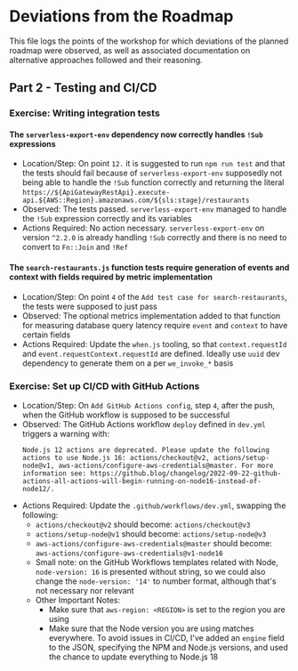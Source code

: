 # Deviations from the Roadmap

This file logs the points of the workshop for which deviations of the planned roadmap were observed, as well as associated documentation on alternative approaches followed and their reasoning.

## Part 2 - Testing and CI/CD

### Exercise: Writing integration tests

#### The `serverless-export-env` dependency now correctly handles `!Sub` expressions

- Location/Step: On point `12.` it is suggested to run `npm run test` and that the tests should fail because of `serverless-export-env` supposedly not being able to handle the `!Sub` function correctly and returning the literal `https://${ApiGatewayRestApi}.execute-api.${AWS::Region}.amazonaws.com/${sls:stage}/restaurants`
- Observed: The tests passed. `serverless-export-env` managed to handle the `!Sub` expression correctly and its variables
- Actions Required: No action necessary. `serverless-export-env` on version `^2.2.0` is already handling `!Sub` correctly and there is no need to convert to `Fn::Join` and `!Ref`

#### The `search-restaurants.js` function tests require generation of events and context with fields required by metric implementation

- Location/Step: On point `4` of the `Add test case for search-restaurants`, the tests were supposed to just pass
- Observed: The optional metrics implementation added to that function for measuring database query latency require `event` and `context` to have certain fields
- Actions Required: Update the `when.js` tooling, so that `context.requestId` and `event.requestContext.requestId` are defined. Ideally use `uuid` dev dependency to generate them on a per `we_invoke_*` basis

### Exercise: Set up CI/CD with GitHub Actions

- Location/Step: On `Add GitHub Actions config`, step `4`, after the push, when the GitHub workflow is supposed to be successful
- Observed: The GitHub Actions workflow `deploy` defined in `dev.yml` triggers a warning with:
  ```
  Node.js 12 actions are deprecated. Please update the following actions to use Node.js 16: actions/checkout@v2, actions/setup-node@v1, aws-actions/configure-aws-credentials@master. For more information see: https://github.blog/changelog/2022-09-22-github-actions-all-actions-will-begin-running-on-node16-instead-of-node12/.
  ```
- Actions Required: Update the `.github/workflows/dev.yml`, swapping the following:
  - `actions/checkout@v2` should become: `actions/checkout@v3`
  - `actions/setup-node@v1` should become: `actions/setup-node@v3`
  - `aws-actions/configure-aws-credentials@master` should become: `aws-actions/configure-aws-credentials@v1-node16`
  - Small note: on the GitHub Workflows templates related with Node, `node-version: 16` is presented without string, so we could also change the `node-version: '14'` to number format, although that's not necessary nor relevant
  - Other Important Notes:
    - Make sure that `aws-region: <REGION>` is set to the region you are using
    - Make sure that the Node version you are using matches everywhere. To avoid issues in CI/CD, I've added an `engine` field to the JSON, specifying the NPM and Node.js versions, and used the chance to update everything to Node.js 18
